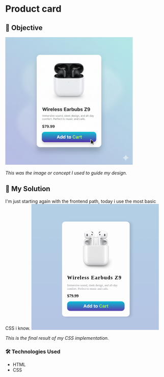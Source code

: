 # Product card

## 🎯 Objective

<img src="../Assets/Images/Product-Card/ia.png" width="400px">

*This was the image or concept I used to guide my design.*

## 🚀 My Solution

I'm just starting again with the frontend path, today i use the most basic CSS i know.
<img src="../Assets/Images/Product-Card/mine.png" width="400px">

*This is the final result of my CSS implementation.*

### 🛠️ Technologies Used

* HTML
* CSS